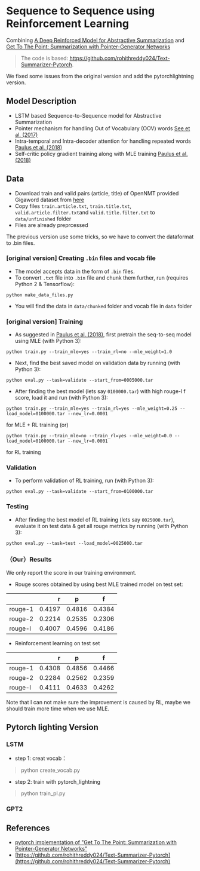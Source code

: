 # Sequence to Sequence using Reinforcement Learning
Combining [A Deep Reinforced Model for Abstractive Summarization](https://arxiv.org/pdf/1705.04304.pdf) and [Get To The Point: Summarization with Pointer-Generator Networks](https://arxiv.org/pdf/1704.04368.pdf)

> The code is based: https://github.com/rohithreddy024/Text-Summarizer-Pytorch. 

We fixed some issues from the original version and add the pytorchlightning version. 

## Model Description
* LSTM based Sequence-to-Sequence model for Abstractive Summarization
* Pointer mechanism for handling Out of Vocabulary (OOV) words [See et al. (2017)](https://arxiv.org/pdf/1704.04368.pdf)
* Intra-temporal and Intra-decoder attention for handling repeated words [Paulus et al. (2018)](https://arxiv.org/pdf/1705.04304.pdf)
* Self-critic policy gradient training along with MLE training [Paulus et al. (2018)](https://arxiv.org/pdf/1705.04304.pdf)

## Data
* Download train and valid pairs (article, title) of OpenNMT provided Gigaword dataset from [here](https://github.com/harvardnlp/sent-summary)
* Copy files ```train.article.txt```, ```train.title.txt```, ```valid.article.filter.txt```and ```valid.title.filter.txt``` to ```data/unfinished``` folder
* Files are already preprcessed

The previous version use some tricks, so we have to convert the dataformat to .bin files. 

### [original version] Creating ```.bin``` files and vocab file
* The model accepts data in the form of ```.bin``` files.
* To convert ```.txt``` file into ```.bin``` file and chunk them further, run (requires Python 2 & Tensorflow):
```
python make_data_files.py
```
* You will find the data in ```data/chunked``` folder and vocab file in ```data``` folder

### [original version] Training
* As suggested in [Paulus et al. (2018)](https://arxiv.org/pdf/1705.04304.pdf), first pretrain the seq-to-seq model using MLE (with Python 3):
```
python train.py --train_mle=yes --train_rl=no --mle_weight=1.0
```
* Next, find the best saved model on validation data by running (with Python 3):
```
python eval.py --task=validate --start_from=0005000.tar
```
* After finding the best model (lets say ```0100000.tar```) with high rouge-l f score, load it and run (with Python 3):
```
python train.py --train_mle=yes --train_rl=yes --mle_weight=0.25 --load_model=0100000.tar --new_lr=0.0001
```
for MLE + RL training (or)
```
python train.py --train_mle=no --train_rl=yes --mle_weight=0.0 --load_model=0100000.tar --new_lr=0.0001
```
for RL training

### Validation
* To perform validation of RL training, run (with Python 3):
```
python eval.py --task=validate --start_from=0100000.tar
```
### Testing
* After finding the best model of RL training (lets say ```0025000.tar```), evaluate it on test data & get all rouge metrics by running (with Python 3):
```
python eval.py --task=test --load_model=0025000.tar
```

### （Our）Results

We only report the score in our training environment. 
* Rouge scores obtained by using best MLE trained model on test set:  

|  | r | p | f | 
| :-----| ----: | :----: |:----: |
| rouge-1 | 0.4197 | 0.4816 | 0.4384
| rouge-2 | 0.2214 | 0.2535 | 0.2306
| rouge-l | 0.4007 | 0.4596 | 0.4186

* Reinforcement learning on test set

|  | r | p | f | 
| :-----| ----: | :----: |:----: |
| rouge-1 | 0.4308 | 0.4856 | 0.4466
| rouge-2 | 0.2284 | 0.2562 | 0.2359
| rouge-l | 0.4111 | 0.4633 | 0.4262

Note that I can not make sure the improvement is caused by RL, maybe we should train more time when we use MLE. 
## Pytorch lighting Version

### LSTM
- step 1: creat vocab：
> python create_vocab.py
- step 2: train with pytorch_lightning
> python train_pl.py
### GPT2

## References
* [pytorch implementation of "Get To The Point: Summarization with Pointer-Generator Networks"](https://github.com/atulkum/pointer_summarizer)
* [https://github.com/rohithreddy024/Text-Summarizer-Pytorch](https://github.com/rohithreddy024/Text-Summarizer-Pytorch)
